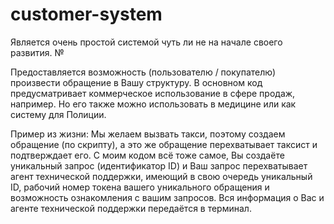 # customer-system

Является очень простой системой чуть ли не на начале своего развития. №

Предоставляется возможность (пользователю / покупателю) произвести обращение в Вашу структуру. В основном код предусматривает коммерческое использование в сфере продаж, например. Но его также можно использовать в медицине или как систему для Полиции.

Пример из жизни: Мы желаем вызвать такси, поэтому создаем обращение (по скрипту), а это же обращение перехватывает таксист и подтверждает его.
С моим кодом всё тоже самое, Вы создаёте уникальный запрос (идентификатор ID) и Ваш запрос перехватывает агент технической поддержки, имеющий в свою очередь уникальный ID, рабочий номер токена вашего уникального обращения и возможность ознакомления с вашим запросов. Вся информация о Вас и агенте технической поддержки передаётся в терминал.
